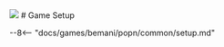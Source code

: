 <img class="header-logo" src="/img/bemani/popn/usaneko/logo.png">
# Game Setup

--8<-- "docs/games/bemani/popn/common/setup.md"